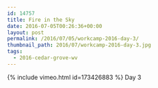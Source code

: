 ```yaml
---
id: 14757
title: Fire in the Sky
date: 2016-07-05T00:26:36+00:00
layout: post
permalink: /2016/07/05/workcamp-2016-day-3/
thumbnail_path: 2016/07/workcamp-2016-day-3.jpg
tags:
  - 2016-cedar-grove-wv
---
```

{% include vimeo.html id=173426883 %}
Day 3
